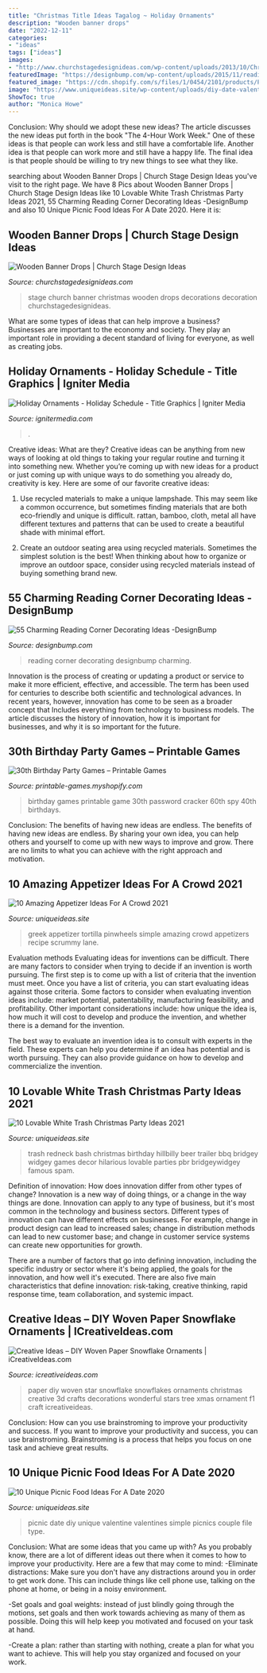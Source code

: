 ```yaml
---
title: "Christmas Title Ideas Tagalog ~ Holiday Ornaments"
description: "Wooden banner drops"
date: "2022-12-11"
categories:
- "ideas"
tags: ["ideas"]
images:
- "http://www.churchstagedesignideas.com/wp-content/uploads/2013/10/Christmas_2012_stage_design_pic_10.jpg"
featuredImage: "https://designbump.com/wp-content/uploads/2015/11/reading-corner-nook14.jpg"
featured_image: "https://cdn.shopify.com/s/files/1/0454/2101/products/Password-Cracker-Game_Page_1-M_grande.png?v=1399474316"
image: "https://www.uniqueideas.site/wp-content/uploads/diy-date-valentines-picnic-f-i-n-d-s.jpg"
ShowToc: true
author: "Monica Howe"
---
```



Conclusion: Why should we adopt these new ideas?
The article discusses the new ideas put forth in the book "The 4-Hour Work Week." One of these ideas is that people can work less and still have a comfortable life. Another idea is that people can work more and still have a happy life. The final idea is that people should be willing to try new things to see what they like.

	

		
searching about Wooden Banner Drops | Church Stage Design Ideas you've visit to the right page. We have 8 Pics about Wooden Banner Drops | Church Stage Design Ideas like 10 Lovable White Trash Christmas Party Ideas 2021, 55 Charming Reading Corner Decorating Ideas -DesignBump and also 10 Unique Picnic Food Ideas For A Date 2020. Here it is:
		
    
## Wooden Banner Drops | Church Stage Design Ideas

<img loading=lazy src="http://www.churchstagedesignideas.com/wp-content/uploads/2013/10/Christmas_2012_stage_design_pic_10.jpg" onerror="this.onerror=null;this.src='https://tse2.mm.bing.net/th?id=OIP.CZpyUfXL0mB8XjrBN1o7_gHaHa&amp;pid=15.1';" alt="Wooden Banner Drops | Church Stage Design Ideas">

_Source: churchstagedesignideas.com_

>stage church banner christmas wooden drops decorations decoration churchstagedesignideas. 

	

What are some types of ideas that can help improve a business?
Businesses are important to the economy and society. They play an important role in providing a decent standard of living for everyone, as well as creating jobs.

    
## Holiday Ornaments - Holiday Schedule - Title Graphics | Igniter Media

<img loading=lazy src="https://assets.ignitermedia.com/products/18954-holiday-ornaments-holiday-schedule/preview/image" onerror="this.onerror=null;this.src='https://tse1.mm.bing.net/th?id=OIP.bjZfel3iG_S5EQ0raPQB1gHaEK&amp;pid=15.1';" alt="Holiday Ornaments - Holiday Schedule - Title Graphics | Igniter Media">

_Source: ignitermedia.com_

>. 

	

Creative ideas: What are they?
Creative ideas can be anything from new ways of looking at old things to taking your regular routine and turning it into something new. Whether you’re coming up with new ideas for a product or just coming up with unique ways to do something you already do, creativity is key. Here are some of our favorite creative ideas: 
1. Use recycled materials to make a unique lampshade. This may seem like a common occurrence, but sometimes finding materials that are both eco-friendly and unique is difficult. rattan, bamboo, cloth, metal all have different textures and patterns that can be used to create a beautiful shade with minimal effort. 

2. Create an outdoor seating area using recycled materials. Sometimes the simplest solution is the best! When thinking about how to organize or improve an outdoor space, consider using recycled materials instead of buying something brand new.

    
## 55 Charming Reading Corner Decorating Ideas -DesignBump

<img loading=lazy src="https://designbump.com/wp-content/uploads/2015/11/reading-corner-nook14.jpg" onerror="this.onerror=null;this.src='https://tse3.mm.bing.net/th?id=OIP._gUoIo26WSZwYw7MkcyfiQHaLG&amp;pid=15.1';" alt="55 Charming Reading Corner Decorating Ideas -DesignBump">

_Source: designbump.com_

>reading corner decorating designbump charming. 

	

Innovation is the process of creating or updating a product or service to make it more efficient, effective, and accessible. The term has been used for centuries to describe both scientific and technological advances. In recent years, however, innovation has come to be seen as a broader concept that Includes everything from technology to business models. The article discusses the history of innovation, how it is important for businesses, and why it is so important for the future.

    
## 30th Birthday Party Games – Printable Games

<img loading=lazy src="https://cdn.shopify.com/s/files/1/0454/2101/products/Password-Cracker-Game_Page_1-M_grande.png?v=1399474316" onerror="this.onerror=null;this.src='https://tse2.mm.bing.net/th?id=OIP.KFHcxj1ZQyyg-iVPrTMBwwAAAA&amp;pid=15.1';" alt="30th Birthday Party Games – Printable Games">

_Source: printable-games.myshopify.com_

>birthday games printable game 30th password cracker 60th spy 40th birthdays. 

	

Conclusion: The benefits of having new ideas are endless.
The benefits of having new ideas are endless. By sharing your own idea, you can help others and yourself to come up with new ways to improve and grow. There are no limits to what you can achieve with the right approach and motivation.

    
## 10 Amazing Appetizer Ideas For A Crowd 2021

<img loading=lazy src="https://www.uniqueideas.site/wp-content/uploads/greek-tortilla-pinwheels-with-video-scrummy-lane.jpg" onerror="this.onerror=null;this.src='https://tse4.mm.bing.net/th?id=OIP.NHOSHiUhMK43fxGR_-yHHQHaLH&amp;pid=15.1';" alt="10 Amazing Appetizer Ideas For A Crowd 2021">

_Source: uniqueideas.site_

>greek appetizer tortilla pinwheels simple amazing crowd appetizers recipe scrummy lane. 

	

Evaluation methods
Evaluating ideas for inventions can be difficult. There are many factors to consider when trying to decide if an invention is worth pursuing. The first step is to come up with a list of criteria that the invention must meet. Once you have a list of criteria, you can start evaluating ideas against those criteria.
Some factors to consider when evaluating invention ideas include: market potential, patentability, manufacturing feasibility, and profitability. Other important considerations include: how unique the idea is, how much it will cost to develop and produce the invention, and whether there is a demand for the invention.

The best way to evaluate an invention idea is to consult with experts in the field. These experts can help you determine if an idea has potential and is worth pursuing. They can also provide guidance on how to develop and commercialize the invention.

    
## 10 Lovable White Trash Christmas Party Ideas 2021

<img loading=lazy src="https://www.uniqueideas.site/wp-content/uploads/35-best-redneck-party-images-on-pinterest-redneck-party-hillbilly.jpg" onerror="this.onerror=null;this.src='https://tse4.mm.bing.net/th?id=OIP.GDw68L61JHLpHmwlSBkgWgHaLG&amp;pid=15.1';" alt="10 Lovable White Trash Christmas Party Ideas 2021">

_Source: uniqueideas.site_

>trash redneck bash christmas birthday hillbilly beer trailer bbq bridgey widgey games decor hilarious lovable parties pbr bridgeywidgey famous spam. 

	

Definition of innovation: How does innovation differ from other types of change?
Innovation is a new way of doing things, or a change in the way things are done. Innovation can apply to any type of business, but it's most common in the technology and business sectors.
Different types of innovation can have different effects on businesses. For example, change in product design can lead to increased sales; change in distribution methods can lead to new customer base; and change in customer service systems can create new opportunities for growth.

There are a number of factors that go into defining innovation, including the specific industry or sector where it's being applied, the goals for the innovation, and how well it's executed. There are also five main characteristics that define innovation: risk-taking, creative thinking, rapid response time, team collaboration, and systemic impact.

    
## Creative Ideas – DIY Woven Paper Snowflake Ornaments | ICreativeIdeas.com

<img loading=lazy src="http://www.icreativeideas.com/wp-content/uploads/2014/10/Creative-Ideas-DIY-Woven-Paper-Snowflakes.jpg" onerror="this.onerror=null;this.src='https://tse1.mm.bing.net/th?id=OIP.uy9QP7oqLAN3LYtrRu15RAHaHa&amp;pid=15.1';" alt="Creative Ideas – DIY Woven Paper Snowflake Ornaments | iCreativeIdeas.com">

_Source: icreativeideas.com_

>paper diy woven star snowflake snowflakes ornaments christmas creative 3d crafts decorations wonderful stars tree xmas ornament f1 craft icreativeideas. 

	

Conclusion: How can you use brainstroming to improve your productivity and success.
If you want to improve your productivity and success, you can use brainstroming. Brainstroming is a process that helps you focus on one task and achieve great results.

    
## 10 Unique Picnic Food Ideas For A Date 2020

<img loading=lazy src="https://www.uniqueideas.site/wp-content/uploads/diy-date-valentines-picnic-f-i-n-d-s.jpg" onerror="this.onerror=null;this.src='https://tse4.mm.bing.net/th?id=OIP.sOK3xVykb8LyAAI5ce8bpQHaMD&amp;pid=15.1';" alt="10 Unique Picnic Food Ideas For A Date 2020">

_Source: uniqueideas.site_

>picnic date diy unique valentine valentines simple picnics couple file type. 

	

Conclusion: What are some ideas that you came up with?
As you probably know, there are a lot of different ideas out there when it comes to how to improve your productivity. Here are a few that may come to mind:
-Eliminate distractions: Make sure you don't have any distractions around you in order to get work done. This can include things like cell phone use, talking on the phone at home, or being in a noisy environment.

-Set goals and goal weights: instead of just blindly going through the motions, set goals and then work towards achieving as many of them as possible. Doing this will help keep you motivated and focused on your task at hand.

-Create a plan: rather than starting with nothing, create a plan for what you want to achieve. This will help you stay organized and focused on your work.

